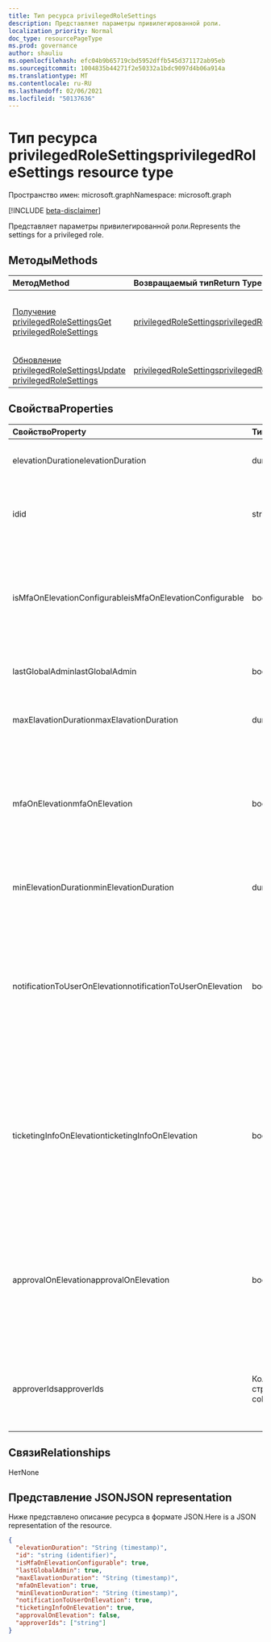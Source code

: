 ```yaml
---
title: Тип ресурса privilegedRoleSettings
description: Представляет параметры привилегированной роли.
localization_priority: Normal
doc_type: resourcePageType
ms.prod: governance
author: shauliu
ms.openlocfilehash: efc04b9b65719cbd5952dffb545d371172ab95eb
ms.sourcegitcommit: 1004835b44271f2e50332a1bdc9097d4b06a914a
ms.translationtype: MT
ms.contentlocale: ru-RU
ms.lasthandoff: 02/06/2021
ms.locfileid: "50137636"
---
```

# <a name="privilegedrolesettings-resource-type"></a><span data-ttu-id="77b58-103">Тип ресурса privilegedRoleSettings</span><span class="sxs-lookup"><span data-stu-id="77b58-103">privilegedRoleSettings resource type</span></span>

<span data-ttu-id="77b58-104">Пространство имен: microsoft.graph</span><span class="sxs-lookup"><span data-stu-id="77b58-104">Namespace: microsoft.graph</span></span>

[!INCLUDE [beta-disclaimer](../../includes/beta-disclaimer.md)]

<span data-ttu-id="77b58-105">Представляет параметры привилегированной роли.</span><span class="sxs-lookup"><span data-stu-id="77b58-105">Represents the settings for a privileged role.</span></span>


## <a name="methods"></a><span data-ttu-id="77b58-106">Методы</span><span class="sxs-lookup"><span data-stu-id="77b58-106">Methods</span></span>

| <span data-ttu-id="77b58-107">Метод</span><span class="sxs-lookup"><span data-stu-id="77b58-107">Method</span></span>           | <span data-ttu-id="77b58-108">Возвращаемый тип</span><span class="sxs-lookup"><span data-stu-id="77b58-108">Return Type</span></span>    |<span data-ttu-id="77b58-109">Описание</span><span class="sxs-lookup"><span data-stu-id="77b58-109">Description</span></span>|
|:---------------|:--------|:----------|
|[<span data-ttu-id="77b58-110">Получение privilegedRoleSettings</span><span class="sxs-lookup"><span data-stu-id="77b58-110">Get privilegedRoleSettings</span></span>](../api/privilegedrolesettings-get.md) | [<span data-ttu-id="77b58-111">privilegedRoleSettings</span><span class="sxs-lookup"><span data-stu-id="77b58-111">privilegedRoleSettings</span></span>](privilegedrolesettings.md) |<span data-ttu-id="77b58-112">Чтение свойств и связей объекта privilegedRoleSettings.</span><span class="sxs-lookup"><span data-stu-id="77b58-112">Read properties and relationships of privilegedRoleSettings object.</span></span>|
|[<span data-ttu-id="77b58-113">Обновление privilegedRoleSettings</span><span class="sxs-lookup"><span data-stu-id="77b58-113">Update privilegedRoleSettings</span></span>](../api/privilegedrolesettings-update.md) | [<span data-ttu-id="77b58-114">privilegedRoleSettings</span><span class="sxs-lookup"><span data-stu-id="77b58-114">privilegedRoleSettings</span></span>](privilegedrolesettings.md) |<span data-ttu-id="77b58-115">Обновление объекта privilegedRoleSettings.</span><span class="sxs-lookup"><span data-stu-id="77b58-115">Update privilegedRoleSettings object.</span></span>|
## <a name="properties"></a><span data-ttu-id="77b58-116">Свойства</span><span class="sxs-lookup"><span data-stu-id="77b58-116">Properties</span></span>
| <span data-ttu-id="77b58-117">Свойство</span><span class="sxs-lookup"><span data-stu-id="77b58-117">Property</span></span>     | <span data-ttu-id="77b58-118">Тип</span><span class="sxs-lookup"><span data-stu-id="77b58-118">Type</span></span>   |<span data-ttu-id="77b58-119">Описание</span><span class="sxs-lookup"><span data-stu-id="77b58-119">Description</span></span>|
|:---------------|:--------|:----------|
|<span data-ttu-id="77b58-120">elevationDuration</span><span class="sxs-lookup"><span data-stu-id="77b58-120">elevationDuration</span></span>|<span data-ttu-id="77b58-121">duration</span><span class="sxs-lookup"><span data-stu-id="77b58-121">duration</span></span>|<span data-ttu-id="77b58-122">Продолжительность активации роли.</span><span class="sxs-lookup"><span data-stu-id="77b58-122">The duration when the role is activated.</span></span>|
|<span data-ttu-id="77b58-123">id</span><span class="sxs-lookup"><span data-stu-id="77b58-123">id</span></span>|<span data-ttu-id="77b58-124">string</span><span class="sxs-lookup"><span data-stu-id="77b58-124">string</span></span>| <span data-ttu-id="77b58-125">Уникальный идентификатор для параметров роли.</span><span class="sxs-lookup"><span data-stu-id="77b58-125">The unique identifier for the role settings.</span></span> <span data-ttu-id="77b58-126">Только для чтения.</span><span class="sxs-lookup"><span data-stu-id="77b58-126">Read-only.</span></span>|
|<span data-ttu-id="77b58-127">isMfaOnElevationConfigurable</span><span class="sxs-lookup"><span data-stu-id="77b58-127">isMfaOnElevationConfigurable</span></span>|<span data-ttu-id="77b58-128">boolean</span><span class="sxs-lookup"><span data-stu-id="77b58-128">boolean</span></span>|<span data-ttu-id="77b58-129">**true,** если mfaOnElevation настраивается.</span><span class="sxs-lookup"><span data-stu-id="77b58-129">**true** if mfaOnElevation is configurable.</span></span> <span data-ttu-id="77b58-130">**false,** если mfaOnElevation не настраивается.</span><span class="sxs-lookup"><span data-stu-id="77b58-130">**false** if mfaOnElevation is not configurable.</span></span>|
|<span data-ttu-id="77b58-131">lastGlobalAdmin</span><span class="sxs-lookup"><span data-stu-id="77b58-131">lastGlobalAdmin</span></span>|<span data-ttu-id="77b58-132">boolean</span><span class="sxs-lookup"><span data-stu-id="77b58-132">boolean</span></span>|<span data-ttu-id="77b58-133">Только для внутреннего использования.</span><span class="sxs-lookup"><span data-stu-id="77b58-133">Internal used only.</span></span>|
|<span data-ttu-id="77b58-134">maxElavationDuration</span><span class="sxs-lookup"><span data-stu-id="77b58-134">maxElavationDuration</span></span>|<span data-ttu-id="77b58-135">duration</span><span class="sxs-lookup"><span data-stu-id="77b58-135">duration</span></span>|<span data-ttu-id="77b58-136">Максимальная длительность активированной роли.</span><span class="sxs-lookup"><span data-stu-id="77b58-136">Maximal duration for the activated role.</span></span>|
|<span data-ttu-id="77b58-137">mfaOnElevation</span><span class="sxs-lookup"><span data-stu-id="77b58-137">mfaOnElevation</span></span>|<span data-ttu-id="77b58-138">boolean</span><span class="sxs-lookup"><span data-stu-id="77b58-138">boolean</span></span>|<span data-ttu-id="77b58-139">**имеет значение true,** если для активации роли требуется многофаксная активация.</span><span class="sxs-lookup"><span data-stu-id="77b58-139">**true** if MFA is required to activate the role.</span></span> <span data-ttu-id="77b58-140">**false,** если MFA не требуется для активации роли.</span><span class="sxs-lookup"><span data-stu-id="77b58-140">**false** if MFA is not required to activate the role.</span></span>|
|<span data-ttu-id="77b58-141">minElevationDuration</span><span class="sxs-lookup"><span data-stu-id="77b58-141">minElevationDuration</span></span>|<span data-ttu-id="77b58-142">duration</span><span class="sxs-lookup"><span data-stu-id="77b58-142">duration</span></span>|<span data-ttu-id="77b58-143">Минимальная длительность активированной роли.</span><span class="sxs-lookup"><span data-stu-id="77b58-143">Minimal duration for the activated role.</span></span>|
|<span data-ttu-id="77b58-144">notificationToUserOnElevation</span><span class="sxs-lookup"><span data-stu-id="77b58-144">notificationToUserOnElevation</span></span>|<span data-ttu-id="77b58-145">boolean</span><span class="sxs-lookup"><span data-stu-id="77b58-145">boolean</span></span>|<span data-ttu-id="77b58-146">имеет значение **true,** если при активации роли пользователю отправляется уведомление.</span><span class="sxs-lookup"><span data-stu-id="77b58-146">**true** if send notification to the end user when the role is activated.</span></span> <span data-ttu-id="77b58-147">**false,** если не отправлять уведомление при активации роли.</span><span class="sxs-lookup"><span data-stu-id="77b58-147">**false** if do not send notification when the role is activated.</span></span>|
|<span data-ttu-id="77b58-148">ticketingInfoOnElevation</span><span class="sxs-lookup"><span data-stu-id="77b58-148">ticketingInfoOnElevation</span></span>|<span data-ttu-id="77b58-149">boolean</span><span class="sxs-lookup"><span data-stu-id="77b58-149">boolean</span></span>|<span data-ttu-id="77b58-150">имеет значение **true,** если при активации роли требуются сведения о билетах.</span><span class="sxs-lookup"><span data-stu-id="77b58-150">**true** if the ticketing information is required when activate the role.</span></span> <span data-ttu-id="77b58-151">**false,** если сведения о билетах не требуются при активации роли.</span><span class="sxs-lookup"><span data-stu-id="77b58-151">**false** if the ticketing information is not required when activate the role.</span></span>|
|<span data-ttu-id="77b58-152">approvalOnElevation</span><span class="sxs-lookup"><span data-stu-id="77b58-152">approvalOnElevation</span></span>|<span data-ttu-id="77b58-153">boolean</span><span class="sxs-lookup"><span data-stu-id="77b58-153">boolean</span></span>|<span data-ttu-id="77b58-154">имеет значение **true,** если требуется утверждение при активации роли.</span><span class="sxs-lookup"><span data-stu-id="77b58-154">**true** if the approval is required when activate the role.</span></span> <span data-ttu-id="77b58-155">**false,** если утверждение не требуется при активации роли.</span><span class="sxs-lookup"><span data-stu-id="77b58-155">**false** if the approval is not required when activate the role.</span></span>|
|<span data-ttu-id="77b58-156">approverIds</span><span class="sxs-lookup"><span data-stu-id="77b58-156">approverIds</span></span>| <span data-ttu-id="77b58-157">Коллекция строк</span><span class="sxs-lookup"><span data-stu-id="77b58-157">string collection</span></span> |<span data-ttu-id="77b58-158">Список ид утверждения, если для активации требуется утверждение.</span><span class="sxs-lookup"><span data-stu-id="77b58-158">List of Approval ids, if approval is required for activation.</span></span>|

## <a name="relationships"></a><span data-ttu-id="77b58-159">Связи</span><span class="sxs-lookup"><span data-stu-id="77b58-159">Relationships</span></span>
<span data-ttu-id="77b58-160">Нет</span><span class="sxs-lookup"><span data-stu-id="77b58-160">None</span></span>


## <a name="json-representation"></a><span data-ttu-id="77b58-161">Представление JSON</span><span class="sxs-lookup"><span data-stu-id="77b58-161">JSON representation</span></span>

<span data-ttu-id="77b58-162">Ниже представлено описание ресурса в формате JSON.</span><span class="sxs-lookup"><span data-stu-id="77b58-162">Here is a JSON representation of the resource.</span></span>

<!-- {
  "blockType": "resource",
  "optionalProperties": [

  ],
  "@odata.type": "microsoft.graph.privilegedRoleSettings"
}-->

```json
{
  "elevationDuration": "String (timestamp)",
  "id": "string (identifier)",
  "isMfaOnElevationConfigurable": true,
  "lastGlobalAdmin": true,
  "maxElavationDuration": "String (timestamp)",
  "mfaOnElevation": true,
  "minElevationDuration": "String (timestamp)",
  "notificationToUserOnElevation": true,
  "ticketingInfoOnElevation": true,
  "approvalOnElevation": false,
  "approverIds": ["string"]
}

```

<!-- uuid: 8fcb5dbc-d5aa-4681-8e31-b001d5168d79
2015-10-25 14:57:30 UTC -->
<!--
{
  "type": "#page.annotation",
  "description": "privilegedRoleSettings resource",
  "keywords": "",
  "section": "documentation",
  "tocPath": "",
  "suppressions": []
}
-->


